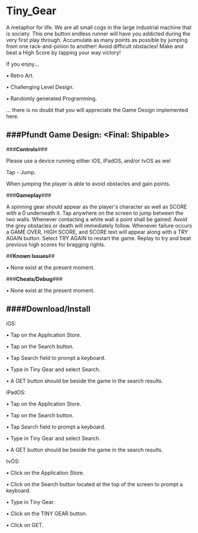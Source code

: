 # Tiny_Gear

A metaphor for life. We are all small cogs in the large industrial machine that is society. This one button endless runner will have you addicted during the very first play through.  Accumulate as many points as possible by jumping from one rack-and-pinion to another! Avoid difficult obstacles! Make and beat a High Score by tapping your way victory!

If you enjoy...

• Retro Art.

• Challenging Level Design.

• Randomly generated Programming.

... there is no doubt that you will appreciate the Game Design implemented here.

###**Pfundt Game Design<Final>: <Final: Shipable>**
----------

###**Controls**###

Please use a device running either iOS, iPadOS, and/or tvOS  as wel

Tap	- Jump.

When jumping the player is able to avoid obstacles and gain points.

###**Gameplay**###

A spinning gear should appear as the player's character as well as SCORE with a 0 underneath it. Tap anywhere on the screen to jump between the two walls. Whenever contacting a white wall a point shall be gained. Avoid the grey obstacles or death will immediately follow. Whenever failure occurs a GAME OVER, HIGH SCORE, and SCORE text will appear along with a TRY AGAIN button. Select TRY AGAIN to restart the game. Replay to try and beat previous high scores for bragging rights.

##**Known Issues**##

• None exist at the present moment.

###**Cheats/Debug**###

• None exist at the present moment.

####**Download/Install**
---------

iOS:

• Tap on the Application Store.
  
• Tap on the Search button.
  
• Tap Search field to prompt a keyboard.
  
• Type in Tiny Gear and select Search.
  
• A GET button should be beside the game in the search results.

iPadOS:

• Tap on the Application Store.
  
• Tap on the Search button.
  
• Tap Search field to prompt a keyboard.
  
• Type in Tiny Gear and select Search.
  
• A GET button should be beside the game in the search results.

tvOS:
  
• Click on the Application Store.
  
• Click on the Search button located at the top of the screen to prompt a keyboard.
  
• Type in Tiny Gear.
  
• Click on the TINY GEAR button.
  
• Click on GET.
